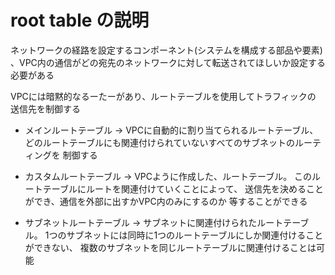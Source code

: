 # root table の説明


ネットワークの経路を設定するコンポーネント(システムを構成する部品や要素)
、VPC内の通信がどの宛先のネットワークに対して転送されてほしいか設定する必要がある

VPCには暗黙的なるーたーがあり、ルートテーブルを使用してトラフィックの
送信先を制御する

- メインルートテーブル -> VPCに自動的に割り当てられるルートテーブル、
どのルートテーブルにも関連付けられていないすべてのサブネットのルーティングを
制御する

- カスタムルートテーブル -> VPCように作成した、ルートテーブル。
このルートテーブルにルートを関連付けていくことによって、
送信先を決めることができ、通信を外部に出すかVPC内のみにするのか
等することができる

- サブネットルートテーブル -> サブネットに関連付けられたルートテーブル。
1つのサブネットには同時に1つのルートテーブルにしか関連付けることができない、
複数のサブネットを同じルートテーブルに関連付けることは可能

